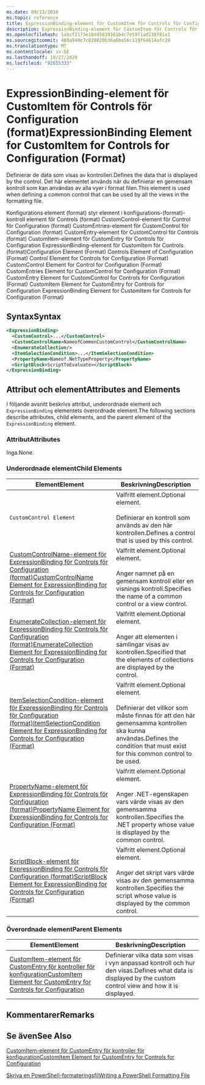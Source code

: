```yaml
---
ms.date: 09/13/2016
ms.topic: reference
title: ExpressionBinding-element för CustomItem för Controls för Configuration (format)
description: ExpressionBinding-element för CustomItem för Controls för Configuration (format)
ms.openlocfilehash: 1abcf2173e18d45839161b4c7e59f1ad238f81a1
ms.sourcegitcommit: 488a940c7c828820b36a6ba56c119f64614afc29
ms.translationtype: MT
ms.contentlocale: sv-SE
ms.lasthandoff: 10/27/2020
ms.locfileid: "92655333"
---
```

# <a name="expressionbinding-element-for-customitem-for-controls-for-configuration-format"></a><span data-ttu-id="9a8c4-103">ExpressionBinding-element för CustomItem för Controls för Configuration (format)</span><span class="sxs-lookup"><span data-stu-id="9a8c4-103">ExpressionBinding Element for CustomItem for Controls for Configuration (Format)</span></span>

<span data-ttu-id="9a8c4-104">Definierar de data som visas av kontrollen.</span><span class="sxs-lookup"><span data-stu-id="9a8c4-104">Defines the data that is displayed by the control.</span></span> <span data-ttu-id="9a8c4-105">Det här elementet används när du definierar en gemensam kontroll som kan användas av alla vyer i format filen.</span><span class="sxs-lookup"><span data-stu-id="9a8c4-105">This element is used when defining a common control that can be used by all the views in the formatting file.</span></span>

<span data-ttu-id="9a8c4-106">Konfigurations element (format) styr element i konfigurations-(format)-kontroll element för Controls (format) CustomControl-element för Control för Configuration (format) CustomEntries-element för CustomControl för Configuration (format) CustomEntry-element för CustomControl för Controls (format) CustomItem-element för CustomEntry för Controls för Configuration ExpressionBinding-element för CustomItem för Controls (format)</span><span class="sxs-lookup"><span data-stu-id="9a8c4-106">Configuration Element (Format) Controls Element of Configuration (Format) Control Element for Controls for Configuration (Format) CustomControl Element for Control for Configuration (Format) CustomEntries Element for CustomControl for Configuration (Format) CustomEntry Element for CustomControl for Controls for Configuration (Format) CustomItem Element for CustomEntry for Controls for Configuration ExpressionBinding Element for CustomItem for Controls for Configuration (Format)</span></span>

## <a name="syntax"></a><span data-ttu-id="9a8c4-107">Syntax</span><span class="sxs-lookup"><span data-stu-id="9a8c4-107">Syntax</span></span>

```xml
<ExpressionBinding>
  <CustomControl>...</CustomControl>
  <CustomControlName>NameofCommonCustomControl</CustomControlName>
  <EnumerateCollection/>
  <ItemSelectionCondition>...</ItemSelectionCondition>
  <PropertyName>Nameof.NetTypeProperty</PropertyName>
  <ScriptBlock>ScriptToEvaluate></ScriptBlock>
</ExpressionBinding>
```

## <a name="attributes-and-elements"></a><span data-ttu-id="9a8c4-108">Attribut och element</span><span class="sxs-lookup"><span data-stu-id="9a8c4-108">Attributes and Elements</span></span>

<span data-ttu-id="9a8c4-109">I följande avsnitt beskrivs attribut, underordnade element och `ExpressionBinding` elementets överordnade element.</span><span class="sxs-lookup"><span data-stu-id="9a8c4-109">The following sections describe attributes, child elements, and the parent element of the `ExpressionBinding` element.</span></span>

### <a name="attributes"></a><span data-ttu-id="9a8c4-110">Attribut</span><span class="sxs-lookup"><span data-stu-id="9a8c4-110">Attributes</span></span>

<span data-ttu-id="9a8c4-111">Inga.</span><span class="sxs-lookup"><span data-stu-id="9a8c4-111">None.</span></span>

### <a name="child-elements"></a><span data-ttu-id="9a8c4-112">Underordnade element</span><span class="sxs-lookup"><span data-stu-id="9a8c4-112">Child Elements</span></span>

|<span data-ttu-id="9a8c4-113">Element</span><span class="sxs-lookup"><span data-stu-id="9a8c4-113">Element</span></span>|<span data-ttu-id="9a8c4-114">Beskrivning</span><span class="sxs-lookup"><span data-stu-id="9a8c4-114">Description</span></span>|
|-------------|-----------------|
|`CustomControl Element`|<span data-ttu-id="9a8c4-115">Valfritt element.</span><span class="sxs-lookup"><span data-stu-id="9a8c4-115">Optional element.</span></span><br /><br /> <span data-ttu-id="9a8c4-116">Definierar en kontroll som används av den här kontrollen.</span><span class="sxs-lookup"><span data-stu-id="9a8c4-116">Defines a control that is used by this control.</span></span>|
|[<span data-ttu-id="9a8c4-117">CustomControlName-element för ExpressionBinding för Controls för Configuration (format)</span><span class="sxs-lookup"><span data-stu-id="9a8c4-117">CustomControlName Element for ExpressionBinding for Controls for Configuration (Format)</span></span>](./customcontrolname-element-for-expressionbinding-for-controls-for-configuration-format.md)|<span data-ttu-id="9a8c4-118">Valfritt element.</span><span class="sxs-lookup"><span data-stu-id="9a8c4-118">Optional element.</span></span><br /><br /> <span data-ttu-id="9a8c4-119">Anger namnet på en gemensam kontroll eller en visnings kontroll.</span><span class="sxs-lookup"><span data-stu-id="9a8c4-119">Specifies the name of a common control or a view control.</span></span>|
|[<span data-ttu-id="9a8c4-120">EnumerateCollection-element för ExpressionBinding för Controls för Configuration (format)</span><span class="sxs-lookup"><span data-stu-id="9a8c4-120">EnumerateCollection Element for ExpressionBinding for Controls for Configuration (Format)</span></span>](./enumeratecollection-element-for-expressionbinding-for-controls-for-configuration-format.md)|<span data-ttu-id="9a8c4-121">Valfritt element.</span><span class="sxs-lookup"><span data-stu-id="9a8c4-121">Optional element.</span></span><br /><br /> <span data-ttu-id="9a8c4-122">Anger att elementen i samlingar visas av kontrollen.</span><span class="sxs-lookup"><span data-stu-id="9a8c4-122">Specified that the elements of collections are displayed by the control.</span></span>|
|[<span data-ttu-id="9a8c4-123">ItemSelectionCondition-element för ExpressionBinding för Controls för Configuration (format)</span><span class="sxs-lookup"><span data-stu-id="9a8c4-123">ItemSelectionCondition Element for ExpressionBinding for Controls for Configuration (Format)</span></span>](./itemselectioncondition-element-for-expressionbinding-for-controls-for-configuration-format.md)|<span data-ttu-id="9a8c4-124">Valfritt element.</span><span class="sxs-lookup"><span data-stu-id="9a8c4-124">Optional element.</span></span><br /><br /> <span data-ttu-id="9a8c4-125">Definierar det villkor som måste finnas för att den här gemensamma kontrollen ska kunna användas.</span><span class="sxs-lookup"><span data-stu-id="9a8c4-125">Defines the condition that must exist for this common control to be used.</span></span>|
|[<span data-ttu-id="9a8c4-126">PropertyName-element för ExpressionBinding för Controls för Configuration (format)</span><span class="sxs-lookup"><span data-stu-id="9a8c4-126">PropertyName Element for ExpressionBinding for Controls for Configuration (Format)</span></span>](./propertyname-element-for-expressionbinding-for-controls-for-configuration-format.md)|<span data-ttu-id="9a8c4-127">Valfritt element.</span><span class="sxs-lookup"><span data-stu-id="9a8c4-127">Optional element.</span></span><br /><br /> <span data-ttu-id="9a8c4-128">Anger .NET-egenskapen vars värde visas av den gemensamma kontrollen.</span><span class="sxs-lookup"><span data-stu-id="9a8c4-128">Specifies the .NET property whose value is displayed by the common control.</span></span>|
|[<span data-ttu-id="9a8c4-129">ScriptBlock-element för ExpressionBinding för Controls för Configuration (format)</span><span class="sxs-lookup"><span data-stu-id="9a8c4-129">ScriptBlock Element for ExpressionBinding for Controls for Configuration (Format)</span></span>](./scriptblock-element-for-expressionbinding-for-controls-for-configuration-format.md)|<span data-ttu-id="9a8c4-130">Valfritt element.</span><span class="sxs-lookup"><span data-stu-id="9a8c4-130">Optional element.</span></span><br /><br /> <span data-ttu-id="9a8c4-131">Anger det skript vars värde visas av den gemensamma kontrollen.</span><span class="sxs-lookup"><span data-stu-id="9a8c4-131">Specifies the script whose value is displayed by the common control.</span></span>|

### <a name="parent-elements"></a><span data-ttu-id="9a8c4-132">Överordnade element</span><span class="sxs-lookup"><span data-stu-id="9a8c4-132">Parent Elements</span></span>

|<span data-ttu-id="9a8c4-133">Element</span><span class="sxs-lookup"><span data-stu-id="9a8c4-133">Element</span></span>|<span data-ttu-id="9a8c4-134">Beskrivning</span><span class="sxs-lookup"><span data-stu-id="9a8c4-134">Description</span></span>|
|-------------|-----------------|
|[<span data-ttu-id="9a8c4-135">CustomItem-element för CustomEntry för kontroller för konfiguration</span><span class="sxs-lookup"><span data-stu-id="9a8c4-135">CustomItem Element for CustomEntry for Controls for Configuration</span></span>](./customitem-element-for-customentry-for-controls-for-configuration-format.md)|<span data-ttu-id="9a8c4-136">Definierar vilka data som visas i vyn anpassad kontroll och hur den visas.</span><span class="sxs-lookup"><span data-stu-id="9a8c4-136">Defines what data is displayed by the custom control view and how it is displayed.</span></span>|

## <a name="remarks"></a><span data-ttu-id="9a8c4-137">Kommentarer</span><span class="sxs-lookup"><span data-stu-id="9a8c4-137">Remarks</span></span>

## <a name="see-also"></a><span data-ttu-id="9a8c4-138">Se även</span><span class="sxs-lookup"><span data-stu-id="9a8c4-138">See Also</span></span>

[<span data-ttu-id="9a8c4-139">CustomItem-element för CustomEntry för kontroller för konfiguration</span><span class="sxs-lookup"><span data-stu-id="9a8c4-139">CustomItem Element for CustomEntry for Controls for Configuration</span></span>](./customitem-element-for-customentry-for-controls-for-configuration-format.md)

[<span data-ttu-id="9a8c4-140">Skriva en PowerShell-formateringsfil</span><span class="sxs-lookup"><span data-stu-id="9a8c4-140">Writing a PowerShell Formatting File</span></span>](./writing-a-powershell-formatting-file.md)
